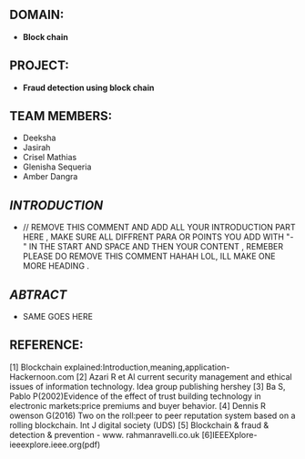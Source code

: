 ## DOMAIN:
- **Block chain** 
## PROJECT: 
- **Fraud detection using block chain**
## TEAM MEMBERS:
- Deeksha
- Jasirah
- Crisel Mathias 
- Glenisha Sequeria 
- Amber Dangra

## *INTRODUCTION*
- // REMOVE THIS COMMENT AND ADD ALL YOUR INTRODUCTION PART HERE , MAKE SURE ALL DIFFRENT PARA OR POINTS YOU ADD WITH "-" IN THE START AND SPACE AND THEN YOUR CONTENT , REMEBER PLEASE DO REMOVE THIS COMMENT HAHAH LOL, ILL MAKE ONE MORE HEADING .
## *ABTRACT*
- SAME GOES HERE


## REFERENCE:
[1] Blockchain explained:Introduction,meaning,application- Hackernoon.com
[2] Azari R et Al current security management and ethical issues of information technology. Idea group publishing hershey
[3] Ba S, Pablo P(2002)Evidence of the effect of trust building technology in electronic markets:price premiums and buyer behavior.
[4] Dennis R owenson G(2016) Two on the roll:peer to peer reputation system based on a rolling blockchain. Int J digital society (UDS) 
[5] Blockchain & fraud & detection & prevention - www. rahmanravelli.co.uk
[6]IEEEXplore- ieeexplore.ieee.org(pdf)

